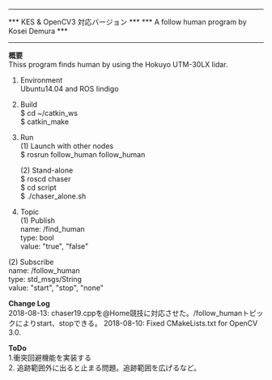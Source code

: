 **********************************************
*** KES & OpenCV3 対応バージョン            ***
*** A follow human program by Kosei Demura *** 
**********************************************


**概要**  
Thiss program finds human by using the Hokuyo UTM-30LX lidar.

1. Environment  
   Ubuntu14.04 and ROS Iindigo

2. Build  
   $ cd ~/catkin_ws  
   $ catkin_make

3. Run  
   (1) Launch with other nodes  
   $ rosrun follow_human follow_human  

   (2) Stand-alone  
   $ roscd chaser  
   $ cd script  
   $ ./chaser_alone.sh  

4. Topic   
  (1) Publish   
      name: /find_human   
      type: bool  
      value: "true", "false"  
       
  (2) Subscribe   
      name: /follow_human  
      type: std_msgs/String  
      value: "start", "stop", "none"

**Change Log**  
2018-08-13: chaser19.cppを@Home競技に対応させた。/follow_humanトピックによりstart、stopできる。
2018-08-10: Fixed CMakeLists.txt for OpenCV 3.0.  

**ToDo**    
1.衝突回避機能を実装する  
2. 追跡範囲外に出ると止まる問題。追跡範囲を広げるなど。　

